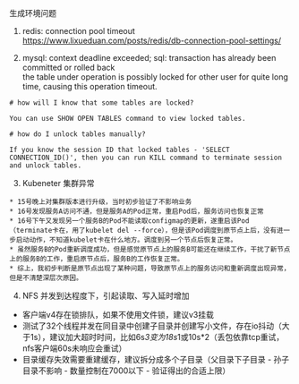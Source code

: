 生成环境问题

1. redis: connection pool timeout  
https://www.lixueduan.com/posts/redis/db-connection-pool-settings/

2. mysql: context deadline exceeded; sql: transaction has already been committed or rolled back  
the table under operation is possibly locked for other user for quite long time, causing this operation timeout.
```
# how will I know that some tables are locked?

You can use SHOW OPEN TABLES command to view locked tables.

# how do I unlock tables manually?

If you know the session ID that locked tables - 'SELECT CONNECTION_ID()', then you can run KILL command to terminate session and unlock tables.
```

3. Kubeneter 集群异常
```
* 15号晚上对集群版本进行升级，当时初步验证了不影响业务
* 16号发现服务A访问不通，但是服务A的Pod正常，重启Pod后，服务访问也恢复正常
* 16号下午又发现另一个服务B的Pod不能读取configmap的更新，遂重启该Pod（terminate卡在，用了kubelet del --force），但是该Pod调度到原节点上后，没有进一步启动动作，不知道kubelet卡在什么地方。调度到另一个节点后恢复正常。
* 虽然服务B的Pod重新调度成功，但是感觉原节点上的服务B可能还在继续工作，干扰了新节点上的服务B的工作，重启原节点后，服务B的工作恢复正常。
* 综上，我初步判断是原节点出现了某种问题，导致原节点上的服务访问和重新调度出现异常，但是不清楚深层次原因。
```

4. NFS 并发到达程度下，引起读取、写入延时增加
* 客户端v4存在锁排队，如果不使用文件锁，建议v3挂载
* 测试了32个线程并发在同目录中创建子目录并创建写小文件，存在io抖动（大于1s），建议加大超时时间，比如6s*3变为18s*1或10s*2（丢包依靠tcp重试，nfs客户端60s未响应会重试）
* 目录缓存失效需要重建缓存，建议拆分成多个子目录（父目录下子目录 - 孙子目录不影响 - 数量控制在7000以下 - 验证得出的合适上限）
